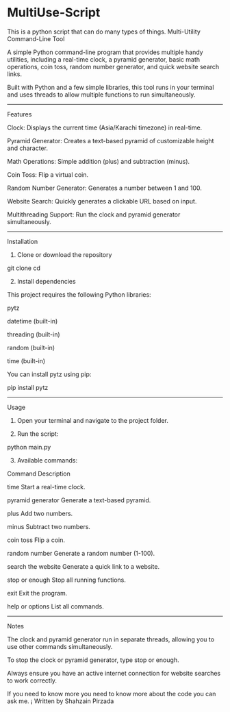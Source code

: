 # MultiUse-Script
This is a python script that can do many types of things.
Multi-Utility Command-Line Tool

A simple Python command-line program that provides multiple handy utilities, including a real-time clock, a pyramid generator, basic math operations, coin toss, random number generator, and quick website search links.

Built with Python and a few simple libraries, this tool runs in your terminal and uses threads to allow multiple functions to run simultaneously.


---

Features

Clock: Displays the current time (Asia/Karachi timezone) in real-time.

Pyramid Generator: Creates a text-based pyramid of customizable height and character.

Math Operations: Simple addition (plus) and subtraction (minus).

Coin Toss: Flip a virtual coin.

Random Number Generator: Generates a number between 1 and 100.

Website Search: Quickly generates a clickable URL based on input.

Multithreading Support: Run the clock and pyramid generator simultaneously.



---

Installation

1. Clone or download the repository



git clone <your-repo-url>
cd <your-project-folder>

2. Install dependencies



This project requires the following Python libraries:

pytz

datetime (built-in)

threading (built-in)

random (built-in)

time (built-in)


You can install pytz using pip:

pip install pytz


---

Usage

1. Open your terminal and navigate to the project folder.


2. Run the script:



python main.py

3. Available commands:



Command	Description

time	Start a real-time clock.

pyramid generator	Generate a text-based pyramid.

plus	Add two numbers.

minus	Subtract two numbers.

coin toss	Flip a coin.

random number	Generate a random number (1-100).

search the website	Generate a quick link to a website.

stop or enough	Stop all running functions.

exit	Exit the program.

help or options	List all commands.



---

Notes

The clock and pyramid generator run in separate threads, allowing you to use other commands simultaneously.

To stop the clock or pyramid generator, type stop or enough.

Always ensure you have an active internet connection for website searches to work correctly.

If you need to know more you  need to know more about the code you can ask me.
¡
Written by Shahzain Pirzada

